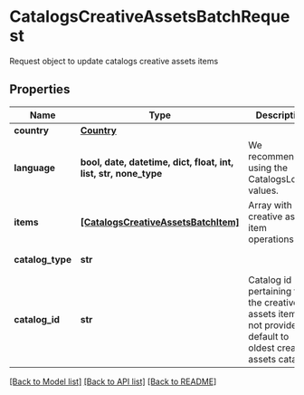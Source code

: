 # CatalogsCreativeAssetsBatchRequest

Request object to update catalogs creative assets items

## Properties
Name | Type | Description | Notes
------------ | ------------- | ------------- | -------------
**country** | [**Country**](Country.md) |  | 
**language** | **bool, date, datetime, dict, float, int, list, str, none_type** | We recommend using the CatalogsLocale values. | 
**items** | [**[CatalogsCreativeAssetsBatchItem]**](CatalogsCreativeAssetsBatchItem.md) | Array with creative assets item operations | 
**catalog_type** | **str** |  | defaults to "CREATIVE_ASSETS"
**catalog_id** | **str** | Catalog id pertaining to the creative assets item. If not provided, default to oldest creative assets catalog | [optional] 

[[Back to Model list]](../README.md#documentation-for-models) [[Back to API list]](../README.md#documentation-for-api-endpoints) [[Back to README]](../README.md)


